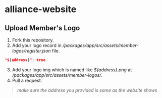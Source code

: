 # alliance-website

## Upload Member's Logo

1. Fork this repository.
2. Add your logo record in _/packages/app/src/assets/member-logos/register.json_ file.

```JSON
"${address}": true
```

3. Add your logo img which is named like _${address}.png_ at _/packages/app/src/assets/member-logos/_.
4. Pull a request.

> _make sure the address you provided is same as the website shows_
